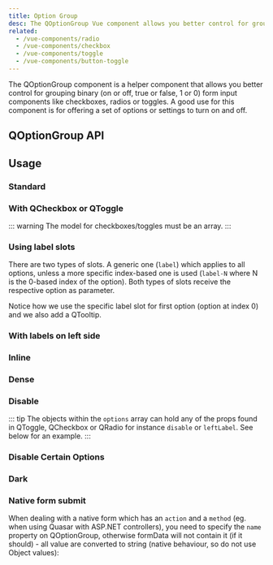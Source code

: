 ```yaml
---
title: Option Group
desc: The QOptionGroup Vue component allows you better control for grouping binary form input components like checkboxes, radios or toggles.
related:
  - /vue-components/radio
  - /vue-components/checkbox
  - /vue-components/toggle
  - /vue-components/button-toggle
---
```


The QOptionGroup component is a helper component that allows you better control for grouping binary (on or off, true or false, 1 or 0) form input components like checkboxes, radios or toggles. A good use for this component is for offering a set of options or settings to turn on and off.

## QOptionGroup API
<doc-api file="QOptionGroup" />

## Usage

### Standard

<doc-example title="Standard" file="QOptionGroup/Standard" />

### With QCheckbox or QToggle

<doc-example title="With checkboxes" file="QOptionGroup/Checkbox" />

::: warning
The model for checkboxes/toggles must be an array.
:::

<doc-example title="With toggles" file="QOptionGroup/Toggle" />

### Using label slots <q-badge align="top" color="brand-primary" label="v1.16.4+" />

There are two types of slots. A generic one (`label`) which applies to all options, unless a more specific index-based one is used (`label-N` where N is the 0-based index of the option). Both types of slots receive the respective option as parameter.

Notice how we use the specific label slot for first option (option at index 0) and we also add a QTooltip.

<doc-example title="Label slots" file="QOptionGroup/LabelSlots" />

### With labels on left side

<doc-example title="With option labels on the left side" file="QOptionGroup/Label" />

### Inline

<doc-example title="Inline" file="QOptionGroup/Inline" />

### Dense

<doc-example title="Dense and inline" file="QOptionGroup/DenseInline" />

### Disable

<doc-example title="Disabled" file="QOptionGroup/Disable" />

::: tip
The objects within the `options` array can hold any of the props found in QToggle, QCheckbox or QRadio for instance `disable` or `leftLabel`. See below for an example.
:::

### Disable Certain Options

<doc-example title="Disable Certain Options" file="QOptionGroup/DisableCertainOptions" />

### Dark

<doc-example title="On a dark background" file="QOptionGroup/Dark" dark />

### Native form submit <q-badge align="top" color="brand-primary" label="v1.9+" />

When dealing with a native form which has an `action` and a `method` (eg. when using Quasar with ASP.NET controllers), you need to specify the `name` property on QOptionGroup, otherwise formData will not contain it (if it should) - all value are converted to string (native behaviour, so do not use Object values):

<doc-example title="Native form" file="QOptionGroup/NativeForm" />
